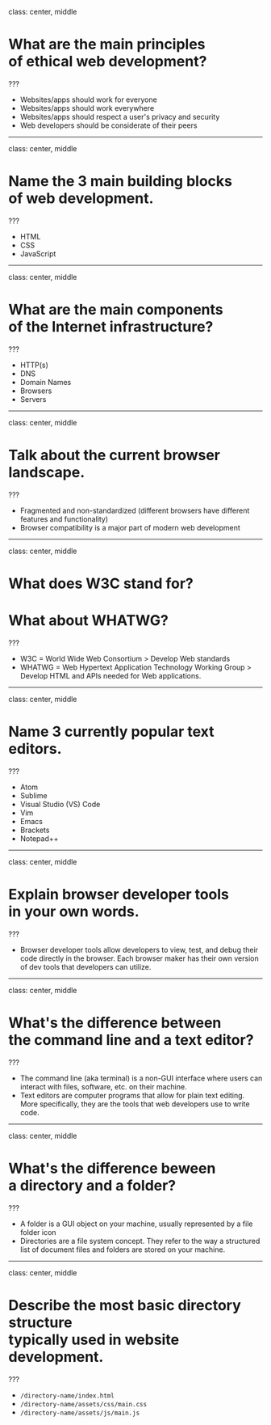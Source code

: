 class: center, middle

# What are the main principles<br>of ethical web development?

???

- Websites/apps should work for everyone
- Websites/apps should work everywhere
- Websites/apps should respect a user's privacy and security
- Web developers should be considerate of their peers

---
class: center, middle

# Name the 3 main building blocks<br>of web development.

???

- HTML
- CSS
- JavaScript

---
class: center, middle

# What are the main components<br>of the Internet infrastructure?

???

- HTTP(s)
- DNS
- Domain Names
- Browsers
- Servers

---
class: center, middle

# Talk about the current browser landscape.

???

- Fragmented and non-standardized (different browsers have different features and functionality)
- Browser compatibility is a major part of modern web development

---
class: center, middle

# What does W3C stand for?

# What about WHATWG?

???

- W3C = World Wide Web Consortium > Develop Web standards
- WHATWG = Web Hypertext Application Technology Working Group > Develop HTML and APIs needed for Web applications.

---
class: center, middle

# Name 3 currently popular text editors.

???

- Atom
- Sublime
- Visual Studio (VS) Code
- Vim
- Emacs
- Brackets
- Notepad++

---
class: center, middle

# Explain browser developer tools<br>in your own words.

???

- Browser developer tools allow developers to view, test, and debug their code directly in the browser. Each browser maker has their own version of dev tools that developers can utilize.

---
class: center, middle

# What's the difference between<br>the command line and a text editor?

???

- The command line (aka terminal) is a non-GUI interface where users can interact with files, software, etc. on their machine.
- Text editors are computer programs that allow for plain text editing. More specifically, they are the tools that web developers use to write code.

---

class: center, middle

# What's the difference beween<br>a directory and a folder?

???

- A folder is a GUI object on your machine, usually represented by a file folder icon
- Directories are a file system concept. They refer to the way a structured list of document files and folders are stored on your machine.

---

class: center, middle

# Describe the most basic directory structure<br>typically used in website development.

???

- `/directory-name/index.html`
- `/directory-name/assets/css/main.css`
- `/directory-name/assets/js/main.js`
